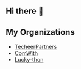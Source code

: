 ## Hi there 👋

## My Organizations
- [TecheerPartners](https://github.com/2024-TecheerPartners-teamA)
- [ComWith](https://github.com/ComWith)
- [Lucky-thon](https://github.com/Lucky-thon)
<!--
**smiinii/smiinii** is a ✨ _special_ ✨ repository because its `README.md` (this file) appears on your GitHub profile.

Here are some ideas to get you started:

- 🔭 I’m currently working on ...
- 🌱 I’m currently learning ...
- 👯 I’m looking to collaborate on ...
- 🤔 I’m looking for help with ...
- 💬 Ask me about ...
- 📫 How to reach me: ...
- 😄 Pronouns: ...
- ⚡ Fun fact: ...
-->
